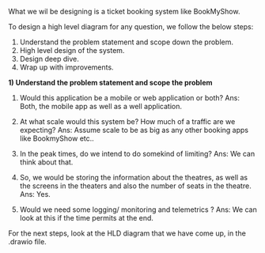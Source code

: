 What we wil be designing is a ticket booking system like BookMyShow.

To design a high level diagram for any question, we follow the below steps:

1) Understand the problem statement and scope down the problem.
2) High level design of the system.
3) Design deep dive.
4) Wrap up with improvements.

**1) Understand the problem statement and scope the problem**

1) Would this application be a mobile or web application or both?
Ans: Both, the mobile app as well as a well application.

2) At what scale would this system be? How much of a traffic are we expecting?
Ans: Assume scale to be as big as any other booking apps like BookmyShow etc..

3) In the peak times, do we intend to do somekind of limiting?
Ans: We can think about that.

4) So, we would be storing the information about the theatres, as well as the screens in the theaters and also the number of seats in the theatre.
Ans: Yes.

5) Would we need some logging/ monitoring and telemetrics ?
Ans: We can look at this if the time permits at the end.


For the next steps, look at the HLD diagram that we have come up, in the .drawio file.

